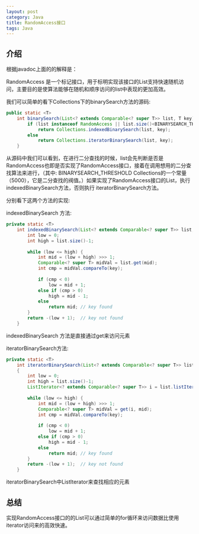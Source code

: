 ```yaml
---
layout: post
category: Java
title: RandomAccess接口
tags: Java
---
```


## 介绍
根据javadoc上面的的解释是：

RandomAccess 是一个标记接口，用于标明实现该接口的List支持快速随机访问，主要目的是使算法能够在随机和顺序访问的list中表现的更加高效。

我们可以简单的看下Collections下的binarySearch方法的源码:

```java
public static <T>  
    int binarySearch(List<? extends Comparable<? super T>> list, T key) {  
        if (list instanceof RandomAccess || list.size()<BINARYSEARCH_THRESHOLD)  
            return Collections.indexedBinarySearch(list, key);  
        else  
            return Collections.iteratorBinarySearch(list, key);  
    }  
```

从源码中我们可以看到，在进行二分查找的时候，list会先判断是否是RandomAccess也即是否实现了RandomAccess接口，接着在调用想用的二分查找算法来进行，（其中: BINARYSEARCH_THRESHOLD Collections的一个常量（5000），它是二分查找的阀值。）如果实现了RandomAccess接口的List，执行indexedBinarySearch方法，否则执行 iteratorBinarySearch方法。

分别看下这两个方法的实现:

indexedBinarySearch 方法:

```java
private static <T>  
    int indexedBinarySearch(List<? extends Comparable<? super T>> list, T key) {  
        int low = 0;  
        int high = list.size()-1;  
  
        while (low <= high) {  
            int mid = (low + high) >>> 1;  
            Comparable<? super T> midVal = list.get(mid);  
            int cmp = midVal.compareTo(key);  
  
            if (cmp < 0)  
                low = mid + 1;  
            else if (cmp > 0)  
                high = mid - 1;  
            else  
                return mid; // key found  
        }  
        return -(low + 1);  // key not found  
    }  
```


indexedBinarySearch 方法是直接通过get来访问元素


iteratorBinarySearch方法:

```java
private static <T>  
    int iteratorBinarySearch(List<? extends Comparable<? super T>> list, T key)  
    {  
        int low = 0;  
        int high = list.size()-1;  
        ListIterator<? extends Comparable<? super T>> i = list.listIterator();  
  
        while (low <= high) {  
            int mid = (low + high) >>> 1;  
            Comparable<? super T> midVal = get(i, mid);  
            int cmp = midVal.compareTo(key);  
  
            if (cmp < 0)  
                low = mid + 1;  
            else if (cmp > 0)  
                high = mid - 1;  
            else  
                return mid; // key found  
        }  
        return -(low + 1);  // key not found  
    }  
```

iteratorBinarySearch中ListIterator来查找相应的元素

## 总结
实现RandomAccess接口的的List可以通过简单的for循环来访问数据比使用iterator访问来的高效快速。